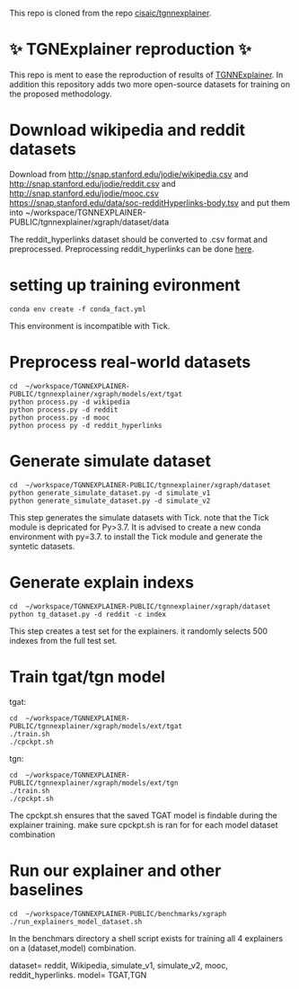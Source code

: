 This repo is cloned from the repo [cisaic/tgnnexplainer](https://github.com/cisaic/tgnnexplainer/tree/dev).

# :sparkles: TGNExplainer reproduction :sparkles:

This repo is ment to ease the reproduction of results of [TGNNExplainer](https://openreview.net/forum?id=BR_ZhvcYbGJ). 
In addition this repository adds two more open-source datasets for training on the proposed methodology.

# Download wikipedia and reddit datasets
Download from http://snap.stanford.edu/jodie/wikipedia.csv and http://snap.stanford.edu/jodie/reddit.csv and http://snap.stanford.edu/jodie/mooc.csv
https://snap.stanford.edu/data/soc-redditHyperlinks-body.tsv
and put them into ~/workspace/TGNNEXPLAINER-PUBLIC/tgnnexplainer/xgraph/dataset/data

The reddit_hyperlinks dataset should be converted to .csv format and preprocessed.
Preprocessing reddit_hyperlinks can be done [here](https://drive.google.com/file/d/12PFfaXZWMgd_4179uGu-eJAUJGBu9n0G/view?usp=sharing).

# setting up training evironment
```
conda env create -f conda_fact.yml
```
This environment is incompatible with Tick.

# Preprocess real-world datasets
```
cd  ~/workspace/TGNNEXPLAINER-PUBLIC/tgnnexplainer/xgraph/models/ext/tgat
python process.py -d wikipedia
python process.py -d reddit
python process.py -d mooc
python process py -d reddit_hyperlinks
```

# Generate simulate dataset
```
cd  ~/workspace/TGNNEXPLAINER-PUBLIC/tgnnexplainer/xgraph/dataset
python generate_simulate_dataset.py -d simulate_v1
python generate_simulate_dataset.py -d simulate_v2
```
This step generates the simulate datasets with Tick. note that the Tick module is depricated for Py>3.7.
 It is advised to create a new conda environment with py=3.7. to install the Tick module and generate the syntetic datasets.


# Generate explain indexs
```
cd  ~/workspace/TGNNEXPLAINER-PUBLIC/tgnnexplainer/xgraph/dataset
python tg_dataset.py -d reddit -c index
```
This step creates a test set for the explainers. it randomly selects 500 indexes from the full test set.

# Train tgat/tgn model
tgat:
```
cd  ~/workspace/TGNNEXPLAINER-PUBLIC/tgnnexplainer/xgraph/models/ext/tgat
./train.sh
./cpckpt.sh
```

tgn:
```
cd  ~/workspace/TGNNEXPLAINER-PUBLIC/tgnnexplainer/xgraph/models/ext/tgn
./train.sh
./cpckpt.sh
```

The cpckpt.sh ensures that the saved TGAT
model is findable during the explainer training. make sure cpckpt.sh is ran for for each model dataset combination

# Run our explainer and other  baselines
```
cd  ~/workspace/TGNNEXPLAINER-PUBLIC/benchmarks/xgraph
./run_explainers_model_dataset.sh
``` 
In the benchmars directory a shell script exists for training all 4 explainers on a (dataset,model) combination. 


dataset= reddit, Wikipedia, simulate_v1, simulate_v2, mooc, reddit_hyperlinks.
model= TGAT,TGN

